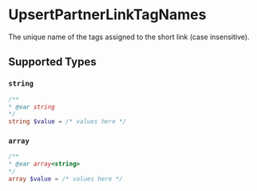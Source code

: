 # UpsertPartnerLinkTagNames

The unique name of the tags assigned to the short link (case insensitive).


## Supported Types

### `string`

```php
/**
* @var string
*/
string $value = /* values here */
```

### `array`

```php
/**
* @var array<string>
*/
array $value = /* values here */
```

